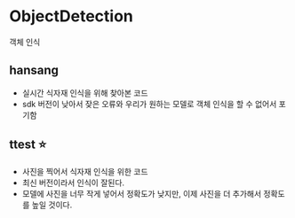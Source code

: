 # ObjectDetection
객체 인식

## hansang
- 실시간 식자재 인식을 위해 찾아본 코드
- sdk 버전이 낮아서 잦은 오류와 우리가 원하는 모델로 객체 인식을 할 수 없어서 포기함

## ttest ⭐
- 사진을 찍어서 식자재 인식을 위한 코드
- 최신 버전이라서 인식이 잘된다.
- 모델에 사진을 너무 작게 넣어서 정확도가 낮지만, 이제 사진을 더 추가해서 정확도를 높일 것이다.

